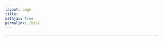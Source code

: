 ```yaml
---
layout: page
title:
mathjax: true
permalink: /bio/
---
```


<script src="https://polyfill.io/v3/polyfill.min.js?features=es6"></script>
<script id="MathJax-script" async src="https://cdn.jsdelivr.net/npm/mathjax@3/es5/tex-mml-chtml.js"></script>

<div id="bio" style="text-align:center; margin: 20px 0"></div>

---

<div id="content" style="text-align:center"></div>

<script>
       const items = [
            {
            formula: '$$\\frac{1}{\\pi}= \\frac{2\\sqrt{2}}{9801}\\sum_{n=0}^{\\infty} \\frac{(4n)!}{(n!)^4}\\frac{26390 n+1103}{396^{4n}}$$', // Ramanujan-Sato
            imageUrl: 'https://heptar.ch/img/bio/sato.svg', // URL of the SVG image
			link: 'https://en.wikipedia.org/wiki/Ramanujan%E2%80%93Sato_series'
            },
            {
            formula: '$$\\int_{\\partial\\mathcal{M}}\\omega=\\int_{\\mathcal{M}}\\mathrm{d}\\omega$$', // Stokes theorem
            imageUrl: 'https://heptar.ch/img/bio/stokes.svg', // URL of the SVG image
			link: 'https://en.wikipedia.org/wiki/Generalized_Stokes_theorem' 
            },
            {
            formula: '$$\\zeta(s) = \\prod_{p\\in\\mathbb{P}} \\frac{1}{1-p^{-s}}$$', // Euler's product formula
            imageUrl: 'https://heptar.ch/img/bio/zeta.svg', // URL of the SVG image
			link: 'https://en.wikipedia.org/wiki/Proof_of_the_Euler_product_formula_for_the_Riemann_zeta_function' 
            },
            {
            formula: '$$D = \\frac{k_{\\text{B}}T}{6\\pi \\eta R}$$', // Einstein-Stokes
            imageUrl: 'https://heptar.ch/img/bio/brownian.svg', // URL of the SVG image
			link: 'https://en.wikipedia.org/wiki/Einstein_relation_(kinetic_theory)' 
            },
            {
            formula: '$$n! \\sim \\sqrt{2\\pi n}\\left(\\frac{n}{e}\\right)^n$$', // Stirling's formula
            imageUrl: 'https://heptar.ch/img/bio/stirling.svg', // URL of the SVG image
			link: 'https://en.wikipedia.org/wiki/Stirling%27s_approximation' 
            },
        ];

       const bios = [
           {
		   bio: 'χ = Cyborg, Hacker, Interdimensional wizard.',
		   },
           {
		   bio: 'For a cluttered, maximalist experience, feel free to check out my <a href="https://hapax.github.io/">old site</a>.',
		   },
           {
		   bio: 'Below is a randomized playlist of my favourite equations; it's like a nerdy stochastic google doodle!',
		   },
           {
		   bio: 'This bio snippet is randomized and in some case computer-generated (marked *).',
		   },
           {
		   bio: 'A <i>heptarch</i> was one of seven Anglo-Saxon kings during the “dark” ages. Strong prog metal vibes.',
		   },
           {
           bio: 'Making wonder cool again, one stupid question at a time.',
		   },
           {
           bio: '<a href="https://inspirehep.net/authors/1868975">String theorist</a> turned mad scientist and <a href="https://heptar.ch/qml">quantum mechanic</a>.',
		   },
           {
           bio: 'I spend most of my time building weird things from scratch, then abandoning them for something even weirder.*',
		   },
           {
           bio: 'I believe that science, art, and culture thrive in conditions of openness and connection.*',
		   },
           {
           bio: 'This website, and me, are currently under development.*',
		   },
           {
           bio: 'If this bio says <i>futon</i> or <i>mothman</i>, it\'s real.*',
		   },
		   {
           bio: 'Sadly nobody seems to know, or care, that π is, in fact, equal to 3.*',
		   },
        ];

        window.onload = function() {
            generateRandomItem();
	        displayRandomBio();
        };

        function generateRandomItem() {
            const itemIndex = Math.floor(Math.random() * items.length);
            const item = items[itemIndex];
            const contentDiv = document.getElementById('content');
            contentDiv.innerHTML = `<p>${item.formula}</p><a href=${item.link}><img src="${item.imageUrl}" alt="Mathematical Formula" style="max-width:100%;height:auto;"></a>`;
            // Trigger MathJax to process and render the new formula
            MathJax.typesetPromise();
			}

	    function displayRandomBio() {
            const bioIndex = Math.floor(Math.random() * bios.length);
            const bio = bios[bioIndex];
            const contentDiv = document.getElementById('bio');
            contentDiv.innerHTML = `<p>${bio.bio}</p>`;
        }
		</script>

<!-- <div style="text-align:center; padding:25px"><a rel="license"
href="http://creativecommons.org/licenses/by-nc-sa/4.0/"><img
alt="Creative Commons License" style="border-width:0"
src="https://i.creativecommons.org/l/by-nc-sa/4.0/88x31.png" /></a>
</div> -->

<!-- "Saxifrage" means "stone breaker". These tiny, five-petalled -->
<!-- flowers are the toughest and most northernmost growing plants on -->
<!-- earth. By virtue of their pattern of growth, they split rocks and -->
<!-- flourish in unlikely places; they are in the business of -->
<!-- viriditas.-->
